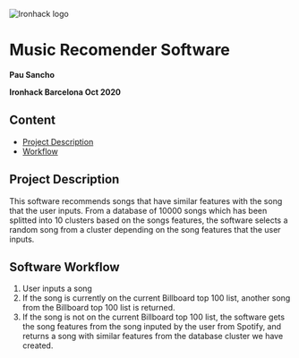 ![Ironhack logo](https://i.imgur.com/1QgrNNw.png)

# Music Recomender Software

**Pau Sancho**

**Ironhack Barcelona Oct 2020**

## Content
- [Project Description](#project-description)
- [Workflow](#workflow)

## Project Description

This software recommends songs that have similar features with the song that the user inputs. 
From a database of 10000 songs which has been splitted into 10 clusters based on the songs features, the software selects a random song from a cluster depending on the song features that the user inputs. 


## Software Workflow

1. User inputs a song
2. If the song is currently on the current Billboard top 100 list, another song from the Billboard top 100 list is returned. 
3. If the song is not on the current Billboard top 100 list, the software gets the song features from the song inputed by the user from Spotify, and returns a song with similar features from the database cluster we have created. 
